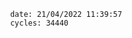 

                date: 21/04/2022 11:39:57
                cycles: 34440

                         